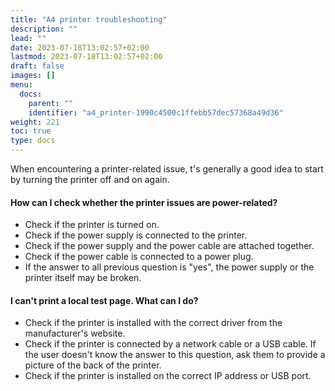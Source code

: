 ```yaml
---
title: "A4 printer troubleshooting"
description: ""
lead: ""
date: 2023-07-18T13:02:57+02:00
lastmod: 2023-07-18T13:02:57+02:00
draft: false
images: []
menu:
  docs:
    parent: ""
    identifier: "a4_printer-1990c4500c1ffebb57dec57368a49d36"
weight: 221
toc: true
type: docs
---
```


When encountering a printer-related issue, t's generally a good idea to start by turning the printer off and on again.

#### How can I check whether the printer issues are power-related?

- Check if the printer is turned on.
- Check if the power supply is connected to the printer.
- Check if the power supply and the power cable are attached together.
- Check if the power cable is connected to a power plug.
- If the answer to all previous question is "yes", the power supply or the printer itself may be broken.

#### I can't print a local test page. What can I do?

- Check if the printer is installed with the correct driver from the manufacturer's website.
- Check if the printer is connected by a network cable or a USB cable. If the user doesn't know the answer to this question, ask them to provide a picture of the back of the printer.
- Check if the printer is installed on the correct IP address or USB port.

